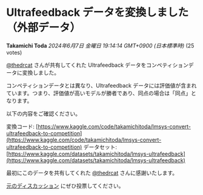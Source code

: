 # Ultrafeedback データを変換しました（外部データ）

**Takamichi Toda** *2024年6月7日 金曜日 19:14:14 GMT+0900 (日本標準時)* (25 votes)

[@thedrcat](https://www.kaggle.com/thedrcat) さんが共有してくれた Ultrafeedback データをコンペティションデータに変換しました。

コンペティションデータとは異なり、Ultrafeedback データには評価値が含まれています。つまり、評価値が高いモデルが勝者であり、同点の場合は「同点」となります。

以下の内容をご確認ください。

変換コード: [https://www.kaggle.com/code/takamichitoda/lmsys-convert-ultrafeedback-to-competition](https://www.kaggle.com/code/takamichitoda/lmsys-convert-ultrafeedback-to-competition)
データセット: [https://www.kaggle.com/datasets/takamichitoda/lmsys-ultrafeedback](https://www.kaggle.com/datasets/takamichitoda/lmsys-ultrafeedback)

最初にこのデータを共有してくれた [@thedrcat](https://www.kaggle.com/thedrcat) さんに感謝いたします。

[元のディスカッション](https://www.kaggle.com/competitions/lmsys-chatbot-arena/discussion/499756) にぜひ投票してください。

